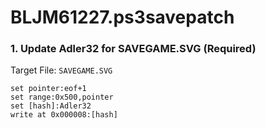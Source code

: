 # BLJM61227.ps3savepatch

### 1. Update Adler32 for SAVEGAME.SVG (Required)

Target File: `SAVEGAME.SVG`

```
set pointer:eof+1
set range:0x500,pointer
set [hash]:Adler32
write at 0x000008:[hash]
```

